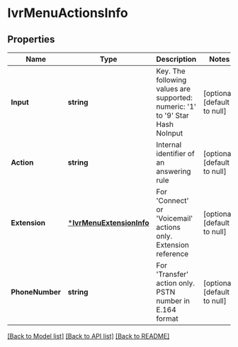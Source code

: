 # IvrMenuActionsInfo

## Properties
Name | Type | Description | Notes
------------ | ------------- | ------------- | -------------
**Input** | **string** | Key. The following values are supported: numeric: &#39;1&#39; to &#39;9&#39; Star Hash NoInput  | [optional] [default to null]
**Action** | **string** | Internal identifier of an answering rule | [optional] [default to null]
**Extension** | [***IvrMenuExtensionInfo**](IVRMenuExtensionInfo.md) | For &#39;Connect&#39; or &#39;Voicemail&#39; actions only. Extension reference | [optional] [default to null]
**PhoneNumber** | **string** | For &#39;Transfer&#39; action only. PSTN number in E.164 format | [optional] [default to null]

[[Back to Model list]](../README.md#documentation-for-models) [[Back to API list]](../README.md#documentation-for-api-endpoints) [[Back to README]](../README.md)


